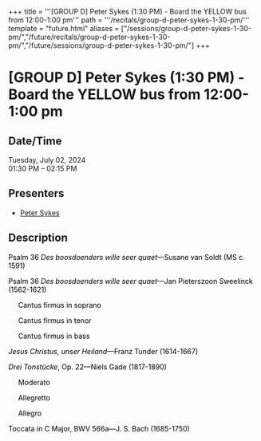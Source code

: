 +++
title = '''[GROUP D] Peter Sykes (1:30 PM) - Board the YELLOW bus from 12:00-1:00 pm'''
path = '''/recitals/group-d-peter-sykes-1-30-pm/'''
template = "future.html"
aliases = ["/sessions/group-d-peter-sykes-1-30-pm/","/future/recitals/group-d-peter-sykes-1-30-pm/","/future/sessions/group-d-peter-sykes-1-30-pm/"]
+++

<h1>[GROUP D] Peter Sykes (1:30 PM) - Board the YELLOW bus from 12:00-1:00 pm</h1>

<h2>Date/Time</h2>
<p>Tuesday, July 02, 2024<br>
01:30 PM – 02:15 PM</p>
<h2>Presenters</h2>
<ul>
<li><a href="/performers/peter-sykes/">Peter Sykes</a></li>
</ul>
<h2>Description</h2>

<div class="ag87-crtemvc-hsbk"><div class="css-vsf5of"><p style="text-align:left;" class="carina-rte-public-DraftStyleDefault-block"><span style="color: black;">Psalm 36</span> <span style="color: black;"><span style="font-style: italic;">Des boosdoenders wille seer quaet</span>—Susane van Soldt (MS c. 1591)</span></p><p style="text-align:left;" class="carina-rte-public-DraftStyleDefault-block"><span style="color: black;">Psalm 36</span> <span style="color: black;"><span style="font-style: italic;">Des boosdoenders wille seer quaet</span>—Jan Pieterszoon Sweelinck (1562-1621)</span></p><p style="text-align:left;" class="carina-rte-public-DraftStyleDefault-block"><span style="color: black;">&nbsp; &nbsp; &nbsp;Cantus firmus in soprano</span></p><p style="text-align:left;" class="carina-rte-public-DraftStyleDefault-block"><span style="color: black;">&nbsp; &nbsp; &nbsp;Cantus firmus in tenor</span></p><p style="text-align:left;" class="carina-rte-public-DraftStyleDefault-block"><span style="color: black;">&nbsp; &nbsp; &nbsp;Cantus firmus in bass</span></p><p style="text-align:left;" class="carina-rte-public-DraftStyleDefault-block"><span style="color: black;"><span style="font-style: italic;">Jesus Christus, unser Heiland</span>—Franz Tunder (1614-1667)</span></p><p style="text-align:left;" class="carina-rte-public-DraftStyleDefault-block"><span style="color: black;"><span style="font-style: italic;">Drei Tonstücke</span>, Op. 22—Niels Gade (1817-1890)</span></p><p style="text-align:left;" class="carina-rte-public-DraftStyleDefault-block"><span style="color: black;">&nbsp; &nbsp; &nbsp;Moderato</span></p><p style="text-align:left;" class="carina-rte-public-DraftStyleDefault-block"><span style="color: black;">&nbsp; &nbsp; &nbsp;Allegretto</span></p><p style="text-align:left;" class="carina-rte-public-DraftStyleDefault-block"><span style="color: black;">&nbsp; &nbsp; &nbsp;Allegro</span></p><p style="text-align:left;" class="carina-rte-public-DraftStyleDefault-block"><span style="color: black;">Toccata in C Major, BWV 566a—J. S. Bach (1685-1750)</span></p></div></div>


